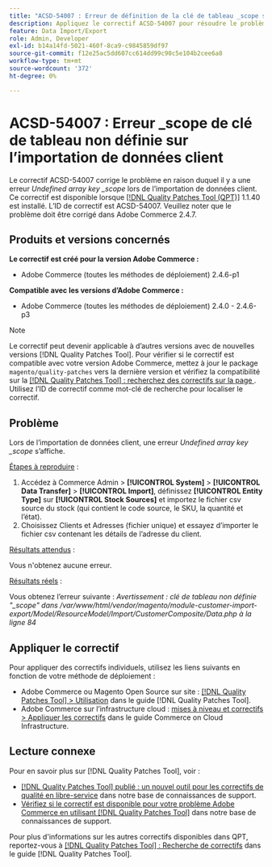 ```yaml
---
title: "ACSD-54007 : Erreur de définition de la clé de tableau _scope sur l’importation de données client"
description: Appliquez le correctif ACSD-54007 pour résoudre le problème Adobe Commerce en raison duquel une erreur _scope de clé de tableau non définie s’affiche lors de l’importation de données client.
feature: Data Import/Export
role: Admin, Developer
exl-id: b14a14fd-5021-460f-8ca9-c9845859df97
source-git-commit: f12e25ac5dd607cc614dd99c90c5e104b2cee6a8
workflow-type: tm+mt
source-wordcount: '372'
ht-degree: 0%

---
```


# ACSD-54007 : Erreur _scope de clé de tableau non définie sur l’importation de données client

Le correctif ACSD-54007 corrige le problème en raison duquel il y a une erreur *Undefined array key _scope* lors de l’importation de données client. Ce correctif est disponible lorsque [[!DNL Quality Patches Tool (QPT)]](/help/announcements/adobe-commerce-announcements/magento-quality-patches-released-new-tool-to-self-serve-quality-patches.md) 1.1.40 est installé. L’ID de correctif est ACSD-54007. Veuillez noter que le problème doit être corrigé dans Adobe Commerce 2.4.7.

## Produits et versions concernés

**Le correctif est créé pour la version Adobe Commerce :**

* Adobe Commerce (toutes les méthodes de déploiement) 2.4.6-p1

**Compatible avec les versions d’Adobe Commerce :**

* Adobe Commerce (toutes les méthodes de déploiement) 2.4.0 - 2.4.6-p3

>[!NOTE]
>
>Le correctif peut devenir applicable à d’autres versions avec de nouvelles versions [!DNL Quality Patches Tool]. Pour vérifier si le correctif est compatible avec votre version Adobe Commerce, mettez à jour le package `magento/quality-patches` vers la dernière version et vérifiez la compatibilité sur la [[!DNL Quality Patches Tool] : recherchez des correctifs sur la page ](https://experienceleague.adobe.com/tools/commerce-quality-patches/index.html?lang=fr). Utilisez l’ID de correctif comme mot-clé de recherche pour localiser le correctif.

## Problème

Lors de l’importation de données client, une erreur *Undefined array key _scope* s’affiche.

<u>Étapes à reproduire</u> :

1. Accédez à Commerce Admin > **[!UICONTROL System]** > **[!UICONTROL Data Transfer]** > **[!UICONTROL Import]**, définissez **[!UICONTROL Entity Type]** sur **[!UICONTROL Stock Sources]** et importez le fichier csv source du stock (qui contient le code source, le SKU, la quantité et l’état).
1. Choisissez Clients et Adresses (fichier unique) et essayez d’importer le fichier csv contenant les détails de l’adresse du client.

<u>Résultats attendus</u> :

Vous n&#39;obtenez aucune erreur.

<u>Résultats réels</u> :

Vous obtenez l’erreur suivante : *Avertissement : clé de tableau non définie &quot;_scope&quot; dans /var/www/html/vendor/magento/module-customer-import-export/Model/ResourceModel/Import/CustomerComposite/Data.php à la ligne 84*

## Appliquer le correctif

Pour appliquer des correctifs individuels, utilisez les liens suivants en fonction de votre méthode de déploiement :

* Adobe Commerce ou Magento Open Source sur site : [[!DNL Quality Patches Tool] > Utilisation](https://experienceleague.adobe.com/docs/commerce-operations/tools/quality-patches-tool/usage.html?lang=fr) dans le guide [!DNL Quality Patches Tool].
* Adobe Commerce sur l’infrastructure cloud : [mises à niveau et correctifs > Appliquer les correctifs](https://experienceleague.adobe.com/docs/commerce-cloud-service/user-guide/develop/upgrade/apply-patches.html?lang=fr) dans le guide Commerce on Cloud Infrastructure.

## Lecture connexe

Pour en savoir plus sur [!DNL Quality Patches Tool], voir :

* [[!DNL Quality Patches Tool] publié : un nouvel outil pour les correctifs de qualité en libre-service](/help/announcements/adobe-commerce-announcements/magento-quality-patches-released-new-tool-to-self-serve-quality-patches.md) dans notre base de connaissances de support.
* [Vérifiez si le correctif est disponible pour votre problème Adobe Commerce en utilisant  [!DNL Quality Patches Tool]](/help/support-tools/patches-available-in-qpt-tool/check-patch-for-magento-issue-with-magento-quality-patches.md) dans notre base de connaissances de support.

Pour plus d&#39;informations sur les autres correctifs disponibles dans QPT, reportez-vous à [[!DNL Quality Patches Tool] : Recherche de correctifs](https://experienceleague.adobe.com/tools/commerce-quality-patches/index.html?lang=fr) dans le guide [!DNL Quality Patches Tool].
